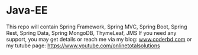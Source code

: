 # Java-EE
This repo will contain Spring Framework, Spring MVC, Spring Boot, Spring Rest, Spring Data, Spring MongoDB, ThymeLeaf, JMS
If you need any support, you may get details or reach me via my blog: www.coderbd.com or my tutube page: https://www.youtube.com/onlinetotalsolutions
